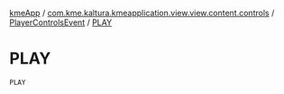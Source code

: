 [kmeApp](../../index.md) / [com.kme.kaltura.kmeapplication.view.view.content.controls](../index.md) / [PlayerControlsEvent](index.md) / [PLAY](./-p-l-a-y.md)

# PLAY

`PLAY`
